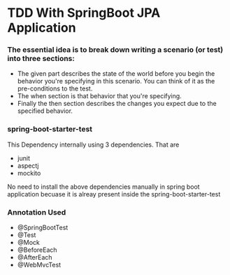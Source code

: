 # TDD With SpringBoot JPA Application

### The essential idea is to break down writing a scenario (or test) into three sections:

- The given part describes the state of the world before you begin the behavior you're specifying in this scenario. You can think of it as the pre-conditions to the test.
- The when section is that behavior that you're specifying.
- Finally the then section describes the changes you expect due to the specified behavior.

### spring-boot-starter-test

This Dependency internally using 3 dependencies. That are
- junit 
- aspectj
- mockito

No need to install the above dependencies manually in spring boot application becuase it is alreay present inside the spring-boot-starter-test

 ### Annotation Used
- @SpringBootTest
- @Test
- @Mock
- @BeforeEach
- @AfterEach
- @WebMvcTest
  

  